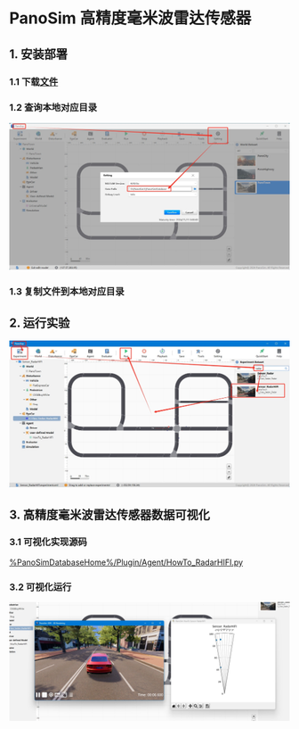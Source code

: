 # PanoSim 高精度毫米波雷达传感器

## 1. 安装部署

### 1.1 下载[文件](./PanoSimDatabase)

### 1.2 查询本地对应目录
![image](../../../Bus/ego/docs/images/folder.jpg)

### 1.3 复制文件到本地对应目录

## 2. 运行实验
![image](docs/images/open.jpg)


## 3. 高精度毫米波雷达传感器数据可视化

### 3.1 可视化实现源码
[%PanoSimDatabaseHome%/Plugin/Agent/HowTo_RadarHIFI.py](PanoSimDatabase/Plugin/Agent/HowTo_RadarHIFI.py)

### 3.2 可视化运行
![image](docs/images/visualization.jpg)

